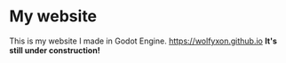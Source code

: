 # My website
This is my website I made in Godot Engine.
https://wolfyxon.github.io
__It's still under construction!__
